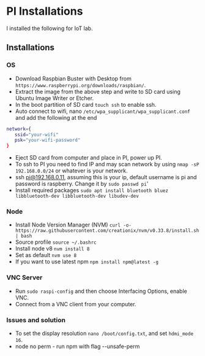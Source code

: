 PI Installations
=====================================


I installed the following for IoT lab.

## Installations
### OS
  * Download Raspbian Buster with Desktop from `https://www.raspberrypi.org/downloads/raspbian/`.
  * Extract the image from the above step and write to SD card using Ubuntu Image Writer or Etcher.
  * In the boot partition of SD card `touch ssh` to enable ssh.
  * Auto connect to wifi, nano `/etc/wpa_supplicant/wpa_supplicant.conf` and add the following at the end
```bash
network={
   ssid="your-wifi"
   psk="your-wifi-password"
}
``` 
  * Eject SD card from computer and place in PI, power up PI.
  * To ssh to PI you need to find IP and may scan network by using `nmap -sP 192.168.0.0/24` or whatever is your network.
  * ssh pi@192.168.0.11, assuming this is your ip, default username is pi and password is raspberry. Change it by `sudo passwd pi`'
  * Install required packages `sudo apt install bluetooth bluez libbluetooth-dev libbluetooth-dev libudev-dev`
  
  
### Node
  * Install Node Version Manager (NVM)
    `curl -o- https://raw.githubusercontent.com/creationix/nvm/v0.33.8/install.sh | bash`
  * Source profile
    `source ~/.bashrc`
  * Install node v8 `nvm install 8`
  * Set as default `nvm use 8` 
  * If you want to use latest npm `npm install npm@latest -g`
  
     
### VNC Server
  * Run `sudo raspi-config` and then choose Interfacing Options, enable VNC.
  * Connect from a VNC client from your computer.



### Issues and solution
   * To set the display resolution `nano /boot/config.txt`, and set `hdmi_mode	16`.
   * node no perm - run npm with flag --unsafe-perm
